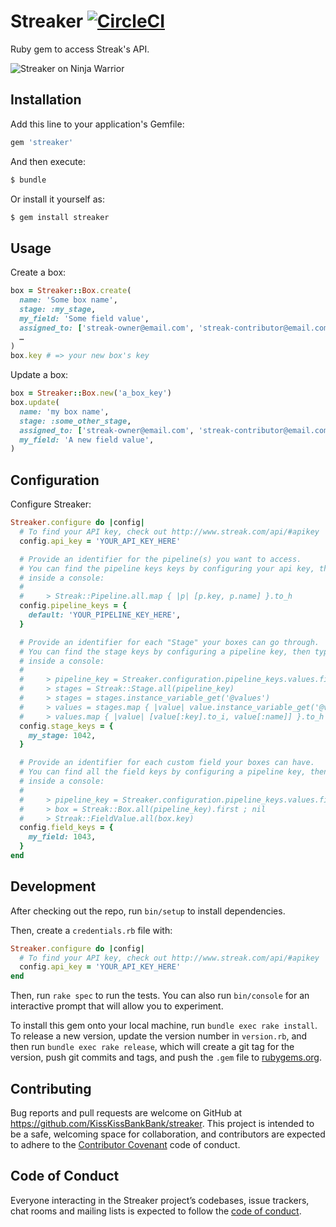 # Streaker [![CircleCI](https://circleci.com/gh/KissKissBankBank/streaker.svg?style=svg)](https://circleci.com/gh/KissKissBankBank/streaker)

Ruby gem to access Streak's API.

![Streaker on Ninja Warrior](https://media.giphy.com/media/LMfZEPTKKRgJy/giphy.gif)

## Installation

Add this line to your application's Gemfile:

```rb
gem 'streaker'
```

And then execute:

```sh
$ bundle
```

Or install it yourself as:

```sh
$ gem install streaker
```

## Usage

Create a box:

```rb
box = Streaker::Box.create(
  name: 'Some box name',
  stage: :my_stage,
  my_field: 'Some field value',
  assigned_to: ['streak-owner@email.com', 'streak-contributor@email.com', …]
  …
)
box.key # => your new box's key
```

Update a box:

```rb
box = Streaker::Box.new('a_box_key')
box.update(
  name: 'my box name',
  stage: :some_other_stage,
  assigned_to: ['streak-owner@email.com', 'streak-contributor@email.com', …]
  my_field: 'A new field value',
)
```


## Configuration

Configure Streaker:

```rb
Streaker.configure do |config|
  # To find your API key, check out http://www.streak.com/api/#apikey
  config.api_key = 'YOUR_API_KEY_HERE'

  # Provide an identifier for the pipeline(s) you want to access.
  # You can find the pipeline keys keys by configuring your api key, then typing
  # inside a console:
  #
  #     > Streak::Pipeline.all.map { |p| [p.key, p.name] }.to_h
  config.pipeline_keys = {
    default: 'YOUR_PIPELINE_KEY_HERE',
  }

  # Provide an identifier for each "Stage" your boxes can go through.
  # You can find the stage keys by configuring a pipeline key, then typing
  # inside a console:
  #
  #     > pipeline_key = Streaker.configuration.pipeline_keys.values.first
  #     > stages = Streak::Stage.all(pipeline_key)
  #     > stages = stages.instance_variable_get('@values')
  #     > values = stages.map { |value| value.instance_variable_get('@values') }
  #     > values.map { |value| [value[:key].to_i, value[:name]] }.to_h
  config.stage_keys = {
    my_stage: 1042,
  }

  # Provide an identifier for each custom field your boxes can have.
  # You can find all the field keys by configuring a pipeline key, then typing
  # inside a console:
  #
  #     > pipeline_key = Streaker.configuration.pipeline_keys.values.first
  #     > box = Streak::Box.all(pipeline_key).first ; nil
  #     > Streak::FieldValue.all(box.key)
  config.field_keys = {
    my_field: 1043,
  }
end
```

## Development

After checking out the repo, run `bin/setup` to install dependencies.

Then, create a `credentials.rb` file with:

```rb
Streaker.configure do |config|
  # To find your API key, check out http://www.streak.com/api/#apikey
  config.api_key = 'YOUR_API_KEY_HERE'
end
```

Then, run `rake spec` to run the tests. You can also run `bin/console` for an
 interactive prompt that will allow you to experiment.

To install this gem onto your local machine, run `bundle exec rake install`. To
release a new version, update the version number in `version.rb`, and then run
`bundle exec rake release`, which will create a git tag for the version, push
git commits and tags, and push the `.gem` file to
[rubygems.org](https://rubygems.org).

## Contributing

Bug reports and pull requests are welcome on GitHub at
https://github.com/KissKissBankBank/streaker. This project is intended to be a
safe, welcoming space for collaboration, and contributors are expected to
adhere to the [Contributor Covenant](http://contributor-covenant.org) code
of conduct.

## Code of Conduct

Everyone interacting in the Streaker project’s codebases, issue trackers,
chat rooms and mailing lists is expected to follow the
[code of conduct](https://github.com/[USERNAME]/streaker/blob/master/CODE_OF_CONDUCT.md).

